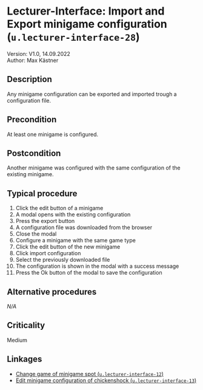 # Lecturer-Interface: Import and Export minigame configuration (`u.lecturer-interface-28`)


Version: V1.0, 14.09.2022 \
Author: Max Kästner

## Description

Any minigame configuration can be exported and imported trough a configuration file.

## Precondition

At least one minigame is configured.

## Postcondition

Another minigame was configured with the same configuration of the existing minigame.

## Typical procedure

1. Click the edit button of a minigame
2. A modal opens with the existing configuration
3. Press the export button
4. A configuration file was downloaded from the browser
5. Close the modal
6. Configure a minigame with the same game type
7. Click the edit button of the new minigame
8. Click import configuration
9. Select the previously downloaded file
10. The configuration is shown in the modal with a success message
11. Press the Ok button of the modal to save the configuration


## Alternative procedures

_N/A_

## Criticality

Medium

## Linkages

- [Change game of minigame spot (`u.lecturer-interface-12`)](u-lecturer-interface-12-change-game-of-minigame.md)
- [Edit minigame configuration of chickenshock (`u.lecturer-interface-13`)](u-lecturer-interface-13-edit-minigame-configuration-chickenshock.md)